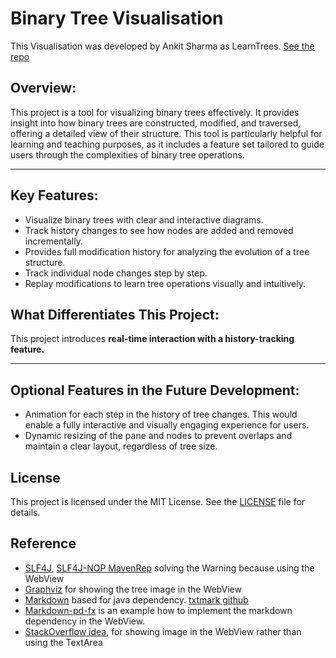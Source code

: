 # Binary Tree Visualisation

This Visualisation was developed by Ankit Sharma as
LearnTrees. [See the repo](https://github.com/beingmartinbmc/LearnTrees.git)

## Overview:

This project is a tool for visualizing binary trees effectively. It provides insight into how binary trees are
constructed, modified, and traversed, offering a detailed view of their structure. This tool is particularly helpful for
learning and teaching purposes, as it includes a feature set tailored to guide users through the complexities of binary
tree operations.

--------------------------------------

## Key Features:

* Visualize binary trees with clear and interactive diagrams.
* Track history changes to see how nodes are added and removed incrementally.
* Provides full modification history for analyzing the evolution of a tree structure. 
* Track individual node changes step by step. 
* Replay modifications to learn tree operations visually and intuitively.

## What Differentiates This Project:

This project introduces **real-time interaction with a history-tracking feature.**

--------------------------------------

## Optional Features in the Future Development:

+ Animation for each step in the history of tree changes. This would enable a fully interactive and visually engaging
  experience for users.
+ Dynamic resizing of the pane and nodes to prevent overlaps and maintain a clear layout, regardless of tree size.

## License

This project is licensed under the MIT License. See the [LICENSE](LICENSE) file for details.

## Reference
- [SLF4J](https://www.slf4j.org/codes.html#StaticLoggerBinder), [SLF4J-NOP MavenRep](https://mvnrepository.com/artifact/org.slf4j/slf4j-nop/2.1.0-alpha1) solving the Warning because using the WebView 
- [Graphviz](https://github.com/nidi3/graphviz-java/blob/master/README.md) for showing the tree image in the WebView
- [Markdown](https://central.sonatype.com/artifact/com.github.rjeschke/txtmark) based for java dependency. [txtmark github](https://github.com/rjeschke/txtmark)
- [Markdown-pd-fx](https://github.com/eugener/markdown-pad-fx/blob/master/markdown-pad-fx/src/main/java/org/oxbow/markdownfx/DocumentEditor.java) is an example how to implement the markdown dependency in the WebView.
- [StackOverflow idea](https://stackoverflow.com/questions/17725377/add-hyperlink-inside-a-textarea-in-javafx), for showing image in the WebView rather than using the TextArea
